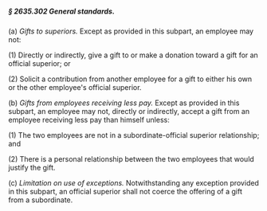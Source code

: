 ##### § 2635.302 General standards. #####

(a) *Gifts to superiors.* Except as provided in this subpart, an employee may not:

(1) Directly or indirectly, give a gift to or make a donation toward a gift for an official superior; or

(2) Solicit a contribution from another employee for a gift to either his own or the other employee's official superior.

(b) *Gifts from employees receiving less pay.* Except as provided in this subpart, an employee may not, directly or indirectly, accept a gift from an employee receiving less pay than himself unless:

(1) The two employees are not in a subordinate-official superior relationship; and

(2) There is a personal relationship between the two employees that would justify the gift.

(c) *Limitation on use of exceptions.* Notwithstanding any exception provided in this subpart, an official superior shall not coerce the offering of a gift from a subordinate.